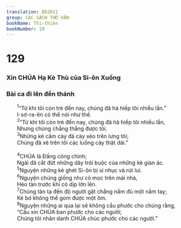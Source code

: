 ```yaml
---
translation: BD2011
group: CÁC SÁCH THƠ-VĂN
bookName: Thi-thiên 
bookNumber: 19
---
```


<div class="title"><h1>129</h1><h3>Xin CHÚA Hạ Kẻ Thù của Si-ôn Xuống</h3><h3>Bài ca đi lên đền thánh</h3></div>
<span class="verse thi_129_1">  <sup>1</sup>“Từ khi tôi còn trẻ đến nay, chúng đã hà hiếp tôi nhiều lần.”<br/>  I-sơ-ra-ên có thể nói như thế.<br/></span>
<span class="verse thi_129_2">  <sup>2</sup>“Từ khi tôi còn trẻ đến nay, chúng đã hà hiếp tôi nhiều lần,<br/>  Nhưng chúng chẳng thắng được tôi.<br/></span>
<span class="verse thi_129_3">  <sup>3</sup>Những kẻ cầm cày đã cày xéo trên lưng tôi;<br/>  Chúng đã xẻ trên tôi các luống cày thật dài.”<br/><br/></span>
<span class="verse thi_129_4">  <sup>4</sup>CHÚA là Ðấng công chính;<br/>  Ngài đã cắt đứt những dây trói buộc của những kẻ gian ác.<br/></span>
<span class="verse thi_129_5">  <sup>5</sup>Nguyện những kẻ ghét Si-ôn bị sỉ nhục và rút lui.<br/></span>
<span class="verse thi_129_6">  <sup>6</sup>Nguyện chúng giống như cỏ mọc trên mái nhà,<br/>  Héo tàn trước khi có dịp lớn lên.<br/></span>
<span class="verse thi_129_7">  <sup>7</sup>Chúng tàn tạ đến độ người gặt chẳng nắm đủ một nắm tay;<br/>  Kẻ bó không thể gom được một ôm.<br/></span>
<span class="verse thi_129_8">  <sup>8</sup>Nguyện những ai qua lại sẽ không cầu phước cho chúng rằng,<br/>  “Cầu xin CHÚA ban phước cho các người;<br/>  Chúng tôi nhân danh CHÚA chúc phước cho các người.”<br/></span>
